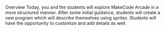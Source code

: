 Overview
Today, you and the students will explore MakeCode Arcade in a more structured manner. After some initial guidance, students will create a new program which will describe themselves using sprites. Students will have the opportunity to customize and add details as well.





